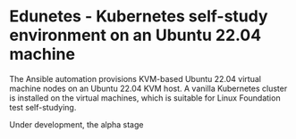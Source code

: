 # Edunetes - Kubernetes self-study environment on an Ubuntu 22.04 machine

The Ansible automation provisions KVM-based Ubuntu 22.04 virtual machine nodes on an Ubuntu 22.04 KVM host. A vanilla Kubernetes cluster is installed on the virtual machines, which is suitable for Linux Foundation test self-studying.

Under development, the alpha stage